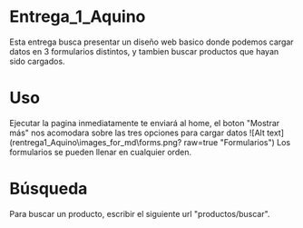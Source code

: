 # Entrega_1_Aquino
Esta entrega busca presentar un diseño web basico donde podemos cargar datos en 3 formularios distintos, y tambien buscar productos que hayan sido cargados.
# Uso
Ejecutar la pagina inmediatamente te enviará al home, el boton "Mostrar más" nos acomodara sobre las tres opciones para cargar datos
![Alt text](rentrega1_Aquino\images_for_md\forms.png? raw=true "Formularios")
Los formularios se pueden llenar en cualquier orden.
# Búsqueda
Para buscar un producto, escribir el siguiente url "productos/buscar".